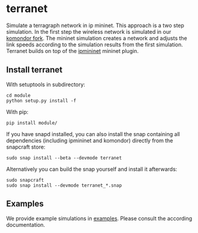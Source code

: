 # terranet
Simulate a terragraph network in ip mininet. This approach is a two step
simulation. In the first step the wireless network is simulated in our
[komondor fork](https://github.com/Bustel/Komondor). The mininet simulation
creates a network and adjusts the link speeds according to the simulation
results from the first simulation. Terranet builds on top of the
[ipmininet](https://github.com/cnp3/ipmininet) mininet plugin.

## Install terranet
With setuptools in subdirectory:

```
cd module
python setup.py install -f
```

With pip:

```
pip install module/
```

If you have snapd installed, you can also install the snap containing all dependencies (including ipmininet and komondor) directly from the snapcraft store: 
```
sudo snap install --beta --devmode terranet 
```
Alternatively you can build the snap yourself and install it afterwards:
```
sudo snapcraft
sudo snap install --devmode terranet_*.snap
```

## Examples
We provide example simulations in [examples](examples). Please consult the
according documentation.
